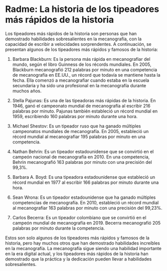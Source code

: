 # Radme: La historia de los tipeadores más rápidos de la historia

Los tipeadores más rápidos de la historia son personas que han demostrado habilidades sobresalientes en la mecanografía, con la capacidad de escribir a velocidades sorprendentes. A continuación, se presentan algunos de los tipeadores más rápidos y famosos de la historia:

1. Barbara Blackburn: Es la persona más rápida en mecanografiar del mundo, según el libro Guinness de los récords mundiales. En 2005, Blackburn mecanografió 212 palabras por minuto en una competencia de mecanografía en EE.UU., un récord que todavía se mantiene hasta la fecha. Ella comenzó a mecanografiar cuando estaba en la escuela secundaria y ha sido una profesional en la mecanografía durante muchos años.

2. Stella Pajunas: Es una de las tipeadoras más rápidas de la historia. En 1946, ganó el campeonato mundial de mecanografía al escribir 216 palabras por minuto. Pajunas también estableció un récord mundial en 1959, escribiendo 160 palabras por minuto durante una hora.

3. Michael Shestov: Es un tipeador ruso que ha ganado múltiples campeonatos mundiales de mecanografía. En 2005, estableció un récord mundial al mecanografiar 195 palabras por minuto en una competencia.

4. Nathan Behrin: Es un tipeador estadounidense que se convirtió en el campeón nacional de mecanografía en 2010. En una competencia, Behrin mecanografió 163 palabras por minuto con una precisión del 99,3%.

5. Barbara A. Boyd: Es una tipeadora estadounidense que estableció un récord mundial en 1977 al escribir 166 palabras por minuto durante una hora.

6. Sean Wrona: Es un tipeador estadounidense que ha ganado múltiples competencias de mecanografía. En 2010, estableció un récord mundial al mecanografiar 163 palabras por minuto con una precisión del 99,23%.

7. Carlos Becerra: Es un tipeador colombiano que se convirtió en el campeón mundial de mecanografía en 2019. Becerra mecanografió 205 palabras por minuto durante la competencia.

Estos son solo algunos de los tipeadores más rápidos y famosos de la historia, pero hay muchos otros que han demostrado habilidades increíbles en la mecanografía. La mecanografía sigue siendo una habilidad importante en la era digital actual, y los tipeadores más rápidos de la historia han demostrado que la práctica y la dedicación pueden llevar a habilidades sobresalientes.
